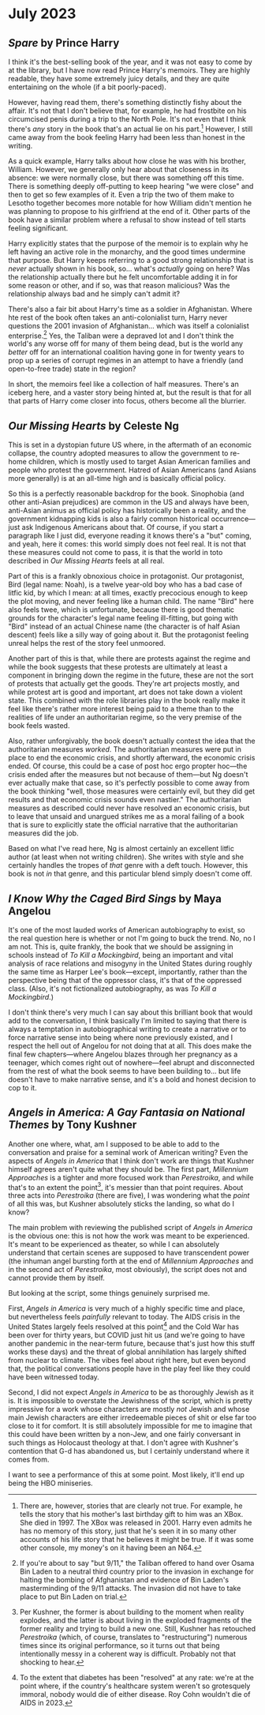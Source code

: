 July 2023
=========

_Spare_ by Prince Harry
-----------------------
I think it's the best-selling book of the year, and it was not easy to come by at the library, but I have now read Prince Harry's memoirs. They are highly readable, they have some extremely juicy details, and they are quite entertaining on the whole (if a bit poorly-paced).

However, having read them, there's something distinctly fishy about the affair. It's not that I don't believe that, for example, he had frostbite on his circumcised penis during a trip to the North Pole. It's not even that I think there's _any_ story in the book that's an actual lie on his part.[^1] However, I still came away from the book feeling Harry had been less than honest in the writing.

[^1]: There are, however, stories that are clearly not true. For example, he tells the story that his mother's last birthday gift to him was an XBox. She died in 1997. The XBox was released in 2001. Harry even admits he has no memory of this story, just that he's seen it in so many other accounts of his life story that he believes it might be true. If it was some other console, my money's on it having been an N64.

As a quick example, Harry talks about how close he was with his brother, William. However, we generally only hear about that closeness in its absence: we were normally close, but there was something off this time. There is something deeply off-putting to keep hearing "we were close" and then to get so few examples of it. Even a trip the two of them make to Lesotho together becomes more notable for how William didn't mention he was planning to propose to his girlfriend at the end of it. Other parts of the book have a similar problem where a refusal to show instead of tell starts feeling significant.

Harry explicitly states that the purpose of the memoir is to explain why he left having an active role in the monarchy, and the good times undermine that purpose. But Harry keeps referring to a good strong relationship that is _never_ actually shown in his book, so... what's _actually_ going on here? Was the relationship actually there but he felt uncomfortable adding it in for some reason or other, and if so, was that reason malicious? Was the relationship always bad and he simply can't admit it?

There's also a fair bit about Harry's time as a soldier in Afghanistan. Where hte rest of the book often takes an anti-colonialist turn, Harry never questions the 2001 invasion of Afghanistan... which was itself a colonialist enterprise.[^2] Yes, the Taliban were a depraved lot and I don't think the world's any worse off for many of them being dead, but is the world any _better_ off for an international coalition having gone in for twenty years to prop up a series of corrupt regimes in an attempt to have a friendly (and open-to-free trade) state in the region?

[^2]: If you're about to say "but 9/11," the Taliban offered to hand over Osama Bin Laden to a neutral third country prior to the invasion in exchange for halting the bombing of Afghanistan and evidence of Bin Laden's masterminding of the 9/11 attacks. The invasion did not have to take place to put Bin Laden on trial.

In short, the memoirs feel like a collection of half measures. There's an iceberg here, and a vaster story being hinted at, but the result is that for all that parts of Harry come closer into focus, others become all the blurrier.

_Our Missing Hearts_ by Celeste Ng
----------------------------------
This is set in a dystopian future US where, in the aftermath of an economic collapse, the country adopted measures to allow the government to re-home children, which is mostly used to target Asian American families and people who protest the government. Hatred of Asian Americans (and Asians more generally) is at an all-time high and is basically official policy.

So this is a perfectly reasonable backdrop for the book. Sinophobia (and other anti-Asian prejudices) are common in the US and always have been, anti-Asian animus as official policy has historically been a reality, and the government kidnapping kids is also a fairly common historical occurrence&mdash;just ask Indigenous Americans about that. Of course, if you start a paragraph like I just did, everyone reading it knows there's a "but" coming, and yeah, here it comes: this world simply does not feel real. It is not that these measures could not come to pass, it is that the world in toto described in _Our Missing Hearts_ feels at all real.

Part of this is a frankly obnoxious choice in protagonist. Our protagonist, Bird (legal name: Noah), is a twelve year-old boy who has a bad case of litfic kid, by which I mean: at all times, exactly precocious enough to keep the plot moving, and never feeling like a human child. The name "Bird" here also feels twee, which is unfortunate, because there is good thematic grounds for the character's legal name feeling ill-fitting, but going with "Bird" instead of an actual Chinese name (the character is of half Asian descent) feels like a silly way of going about it. But the protagonist feeling unreal helps the rest of the story feel unmoored.

Another part of this is that, while there are protests against the regime and while the book suggests that these protests are ultimately at least a component in bringing down the regime in the future, these are not the sort of protests that actually get the goods. They're art projects mostly, and while protest art is good and important, art does not take down a violent state. This combined with the role libraries play in the book really make it feel like there's rather more interest being paid to a theme than to the realities of life under an authoritarian regime, so the very premise of the book feels wasted.

Also, rather unforgivably, the book doesn't actually contest the idea that the authoritarian measures _worked_. The authoritarian measures were put in place to end the economic crisis, and shortly afterward, the economic crisis ended. Of course, this could be a case of post hoc ergo propter hoc&mdash;the crisis ended after the measures but not because of them&mdash;but Ng doesn't ever actually make that case, so it's perfectly possible to come away from the book thinking "well, those measures were certainly evil, but they did get results and that economic crisis sounds even nastier." The authoritarian measures as described could never have resolved an economic crisis, but to leave that unsaid and unargued strikes me as a moral failing of a book that is sure to explicitly state the official narrative that the authoritarian measures did the job.

Based on what I've read here, Ng is almost certainly an excellent litfic author (at least when not writing children). She writes with style and she certainly handles the tropes of _that_ genre with a deft touch. However, this book is not _in_ that genre, and this particular blend simply doesn't come off.

_I Know Why the Caged Bird Sings_ by Maya Angelou
-------------------------------------------------
It's one of the most lauded works of American autobiography to exist, so the real question here is whether or not I'm going to buck the trend. No, no I am not. This is, quite frankly, the book that we should be assigning in schools instead of _To Kill a Mockingbird_, being an important and vital analysis of race relations and misogyny in the United States during roughly the same time as Harper Lee's book&mdash;except, importantly, rather than the perspective being that of the oppressor class, it's that of the oppressed class. (Also, it's not fictionalized autobiography, as was _To Kill a Mockingbird_.)

I don't think there's very much I can say about this brilliant book that would add to the conversation, I think basically I'm limited to saying that there is always a temptation in autobiographical writing to create a narrative or to force narrative sense into being where none previously existed, and I respect the hell out of Angelou for not doing that at all. This does make the final few chapters&mdash;where Angelou blazes through her pregnancy as a teenager, which comes right out of nowhere&mdash;feel abrupt and disconnected from the rest of what the book seems to have been building to... but life doesn't have to make narrative sense, and it's a bold and honest decision to cop to it.

_Angels in America: A Gay Fantasia on National Themes_ by Tony Kushner
----------------------------------------------------------------------
Another one where, what, am I supposed to be able to add to the conversation and praise for a seminal work of American writing? Even the aspects of _Angels in America_ that I think don't work are things that Kushner himself agrees aren't quite what they should be. The first part, _Millennium Approaches_ is a tighter and more focused work than _Perestroika_, and while that's to an extent the point[^3], it's messier than that point requires. About three acts into _Perestroika_ (there are five), I was wondering what the _point_ of all this was, but Kushner absolutely sticks the landing, so what do I know?

[^3]: Per Kushner, the former is about building to the moment when reality explodes, and the latter is about living in the exploded fragments of the former reality and trying to build a new one. Still, Kushner has retouched _Perestroika_ (which, of course, translates to "restructuring") numerous times since its original performance, so it turns out that being intentionally messy in a coherent way is difficult. Probably not that shocking to hear.

The main problem with reviewing the published script of _Angels in America_ is the obvious one: this is not how the work was meant to be experienced. It's meant to be experienced as theater, so while I can absolutely understand that certain scenes are supposed to have transcendent power (the inhuman angel bursting forth at the end of _Millennium Approaches_ and in the second act of _Perestroika_, most obviously), the script does not and cannot provide them by itself.

But looking at the script, some things genuinely surprised me.

First, _Angels in America_ is very much of a highly specific time and place, but nevertheless feels _painfully_ relevant to today. The AIDS crisis in the United States largely feels resolved at this point[^4] and the Cold War has been over for thirty years, but COVID just hit us (and we're going to have another pandemic in the near-term future, because that's just how this stuff works these days) and the threat of global annihilation has largely shifted from nuclear to climate. The vibes feel about right here, but even beyond that, the political conversations people have in the play feel like they could have been witnessed today.

[^4]: To the extent that diabetes has been "resolved" at any rate: we're at the point where, if the country's healthcare system weren't so grotesquely immoral, nobody would die of either disease. Roy Cohn wouldn't die of AIDS in 2023.

Second, I did not expect _Angels in America_ to be as thoroughly Jewish as it is. It is impossible to overstate the Jewishness of the script, which is pretty impressive for a work whose characters are mostly _not_ Jewish and whose main Jewish characters are either irredeemable pieces of shit or else far too close to it for comfort. It is still absolutely impossible for me to imagine that this could have been written by a non-Jew, and one fairly conversant in such things as Holocaust theology at that. I don't agree with Kushner's contention that G-d has abandoned us, but I certainly understand where it comes from.

I want to see a performance of this at some point. Most likely, it'll end up being the HBO miniseries.
